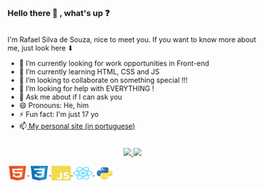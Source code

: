 ### Hello there 👋 , what's up ❓

  ##


I'm Rafael Silva de Souza, nice to meet you. If you want to know more about me, just look here ⬇

- 🔭 I’m currently looking for work opportunities in Front-end
- 🌱 I’m currently learning HTML, CSS and JS
- 👯 I’m looking to collaborate on something special !!!
- 🤔 I’m looking for help with EVERYTHING !
- 💬 Ask me about if I can ask you
- 😄 Pronouns: He, him
- ⚡ Fun fact: I'm just 17 yo
- 📫<a href=  rafaelsdes.github.io/personalsite/> My personal site (in portuguese)

##

<div align="center">
  <a href="https://github.com/RafaelSdeS">
  <img height="180em" src="https://github-readme-stats.vercel.app/api?username=rafaelsdes&show_icons=true&theme=vue-dark&"/>
  <img height="180em" src="https://github-readme-stats.vercel.app/api/top-langs/?username=rafaelsdes&layout=compact&langs_count=7&theme=vue-dark"/>
</div>

  
  <div style="display: inline_block"><br>
  <img align="center" alt="HTML" height="30" width="40" src="https://raw.githubusercontent.com/devicons/devicon/master/icons/html5/html5-original.svg">
  <img align="center" alt="CSS" height="30" width="40" src="https://raw.githubusercontent.com/devicons/devicon/master/icons/css3/css3-original.svg">
  <img align="center" alt="Js" height="30" width="40" src="https://raw.githubusercontent.com/devicons/devicon/master/icons/javascript/javascript-plain.svg">
  <img align="center" alt="React" height="30" width="40" src="https://raw.githubusercontent.com/devicons/devicon/master/icons/react/react-original.svg">
  <img align="center" alt="Python" height="30" width="40" src="https://raw.githubusercontent.com/devicons/devicon/master/icons/python/python-original.svg">
</div>

